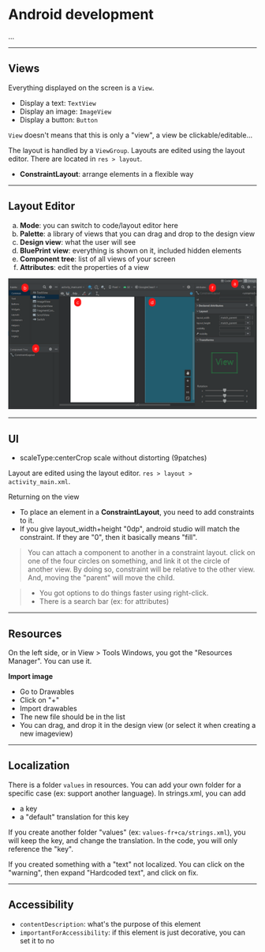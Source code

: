 # Android development

...

<hr class="sl">

## Views

<div class="row row-cols-md-2 mx-0"><div>

Everything displayed on the screen is a `View`.

* Display a text: `TextView`
* Display an image: `ImageView`
* Display a button: `Button`

`View` doesn't means that this is only a "view", a view be clickable/editable...
</div><div>

The layout is handled by a `ViewGroup`. Layouts are edited using the layout editor. There are located in `res > layout`.

* **ConstraintLayout**: arrange elements in a flexible way

</div></div>

<hr class="sr">

## Layout Editor

<div class="row row-cols-md-2 mx-0"><div class="align-self-center">

<ol style="list-style-type: lower-alpha">
<li><b>Mode</b>: you can switch to code/layout editor here</li>
<li><b>Palette</b>: a library of views that you can drag and drop to the design view</li>
<li><b>Design view</b>: what the user will see</li>
<li><b>BluePrint view</b>: everything is shown on it, included hidden elements</li>
<li><b>Component tree</b>: list of all views of your screen</li>
<li><b>Attributes</b>: edit the properties of a view</li>

</ol>
</div><div>

![Layout Editor](_images/layout_editor.png)
</div></div>

<hr class="sl">

## UI

* scaleType:centerCrop scale without distorting (9patches)

Layout are edited using the layout editor. `res > layout > activity_main.xml`. 

Returning on the view

* To place an element in a **ConstraintLayout**, you need to add constraints to it.
* If you give layout_width+height "0dp", android studio will match the constraint. If they are "0", then it basically means "fill".

> You can attach a component to another in a constraint layout. click on one of the four circles on something, and link it ot the circle of another view. By doing so, constraint will be relative to the other view. And, moving the "parent" will move the child.

> * You got options to do things faster using right-click.
> * There is a search bar (ex: for attributes)

<hr class="sr">

## Resources

On the left side, or in View > Tools Windows, you got the "Resources Manager". You can use it.

**Import image**

* Go to Drawables
* Click on "+"
* Import drawables
* The new file should be in the list
* You can drag, and drop it in the design view (or select it when creating a new imageview)

<hr class="sr">

## Localization

There is a folder `values` in resources. You can add your own folder for a specific case (ex: support another language). In strings.xml, you can add 

* a key
* a "default" translation for this key

If you create another folder "values" (ex: `values-fr+ca/strings.xml`), you will keep the key, and change the translation. In the code, you will only reference the "key".

If you created something with a "text" not localized. You can click on the "warning", then expand "Hardcoded text", and click on fix.

<hr class="sl">

## Accessibility

* `contentDescription`: what's the purpose of this element
* `importantForAccessibility`: if this element is just decorative, you can set it to no